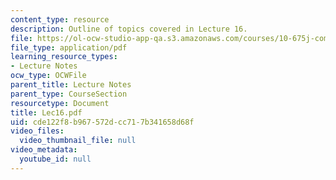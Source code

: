 ```yaml
---
content_type: resource
description: Outline of topics covered in Lecture 16.
file: https://ol-ocw-studio-app-qa.s3.amazonaws.com/courses/10-675j-computational-quantum-mechanics-of-molecular-and-extended-systems-fall-2004/cde122f8b967572dcc717b341658d68f_Lec16.pdf
file_type: application/pdf
learning_resource_types:
- Lecture Notes
ocw_type: OCWFile
parent_title: Lecture Notes
parent_type: CourseSection
resourcetype: Document
title: Lec16.pdf
uid: cde122f8-b967-572d-cc71-7b341658d68f
video_files:
  video_thumbnail_file: null
video_metadata:
  youtube_id: null
---
```

